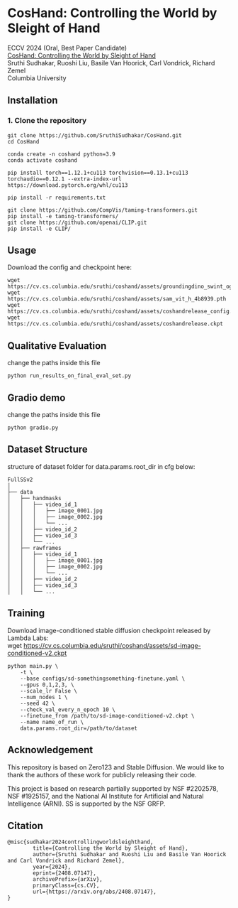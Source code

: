 # CosHand: Controlling the World by Sleight of Hand
ECCV 2024 (Oral, Best Paper Candidate) <br>
[CosHand: Controlling the World by Sleight of Hand](https://coshand.cs.columbia.edu/) <br>
Sruthi Sudhakar, Ruoshi Liu, Basile Van Hoorick, Carl Vondrick, Richard Zemel <br>
Columbia University <br>

## Installation
### 1. Clone the repository
```
git clone https://github.com/SruthiSudhakar/CosHand.git
cd CosHand

conda create -n coshand python=3.9
conda activate coshand

pip install torch==1.12.1+cu113 torchvision==0.13.1+cu113 torchaudio==0.12.1 --extra-index-url https://download.pytorch.org/whl/cu113

pip install -r requirements.txt

git clone https://github.com/CompVis/taming-transformers.git
pip install -e taming-transformers/
git clone https://github.com/openai/CLIP.git
pip install -e CLIP/
```

## Usage
Download the config and checkpoint here:
```
wget https://cv.cs.columbia.edu/sruthi/coshand/assets/groundingdino_swint_ogc.pth
wget https://cv.cs.columbia.edu/sruthi/coshand/assets/sam_vit_h_4b8939.pth
wget https://cv.cs.columbia.edu/sruthi/coshand/assets/coshandrelease_config.yaml    
wget https://cv.cs.columbia.edu/sruthi/coshand/assets/coshandrelease.ckpt    
```

## Qualitative Evaluation
change the paths inside this file
```
python run_results_on_final_eval_set.py
```
## Gradio demo
change the paths inside this file
```
python gradio.py
```

## Dataset Structure

structure of dataset folder for data.params.root_dir in cfg below:
```
FullSSv2
│
├── data
│   ├── handmasks
│   │   ├── video_id_1
│   │   │   ├── image_0001.jpg
│   │   │   ├── image_0002.jpg
│   │   │   └── ...
│   │   ├── video_id_2
│   │   ├── video_id_3
│   │   └── ...
│   ├── rawframes
│   │   ├── video_id_1
│   │   │   ├── image_0001.jpg
│   │   │   ├── image_0002.jpg
│   │   │   └── ...
│   │   ├── video_id_2
│   │   ├── video_id_3
│   │   └── ...
```
## Training
Download image-conditioned stable diffusion checkpoint released by Lambda Labs: <br>
wget https://cv.cs.columbia.edu/sruthi/coshand/assets/sd-image-conditioned-v2.ckpt

```
python main.py \
    -t \
    --base configs/sd-somethingsomething-finetune.yaml \
    --gpus 0,1,2,3, \
    --scale_lr False \
    --num_nodes 1 \
    --seed 42 \
    --check_val_every_n_epoch 10 \
    --finetune_from /path/to/sd-image-conditioned-v2.ckpt \
    --name name_of_run \
    data.params.root_dir=/path/to/dataset 
```

## Acknowledgement
This repository is based on Zero123 and Stable Diffusion. We would like to thank the authors of these work for publicly releasing their code. 

This project is based on research partially supported by NSF #2202578, NSF #1925157, and the National AI Institute for Artificial and Natural Intelligence (ARNI). SS is supported by the NSF GRFP.

## Citation
```
@misc{sudhakar2024controllingworldsleighthand,
        title={Controlling the World by Sleight of Hand}, 
        author={Sruthi Sudhakar and Ruoshi Liu and Basile Van Hoorick and Carl Vondrick and Richard Zemel},
        year={2024},
        eprint={2408.07147},
        archivePrefix={arXiv},
        primaryClass={cs.CV},
        url={https://arxiv.org/abs/2408.07147}, 
}
```
